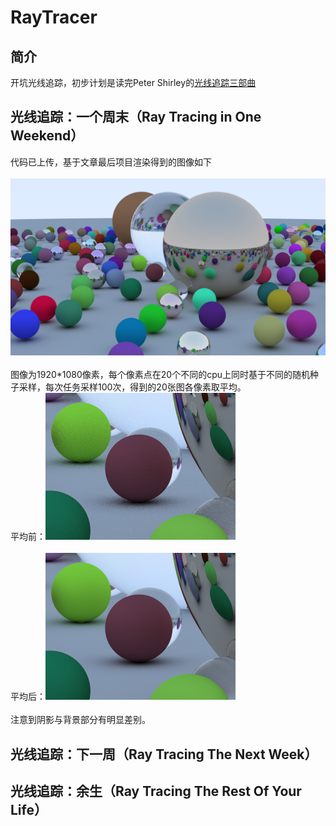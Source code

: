 # RayTracer
## 简介
开坑光线追踪，初步计划是读完Peter Shirley的[光线追踪三部曲](https://github.com/RayTracing/InOneWeekend)
## 光线追踪：一个周末（Ray Tracing in One Weekend）
代码已上传，基于文章最后项目渲染得到的图像如下<br><br>
![](/img/out.png)<br><br>
图像为1920*1080像素，每个像素点在20个不同的cpu上同时基于不同的随机种子采样，每次任务采样100次，得到的20张图各像素取平均。<br>
平均前：![](/img/200beforavg.png)<br><br>
平均后：![](/img/200avg.png)<br><br>
注意到阴影与背景部分有明显差别。

## 光线追踪：下一周（Ray Tracing The Next Week）
## 光线追踪：余生（Ray Tracing The Rest Of Your Life）
